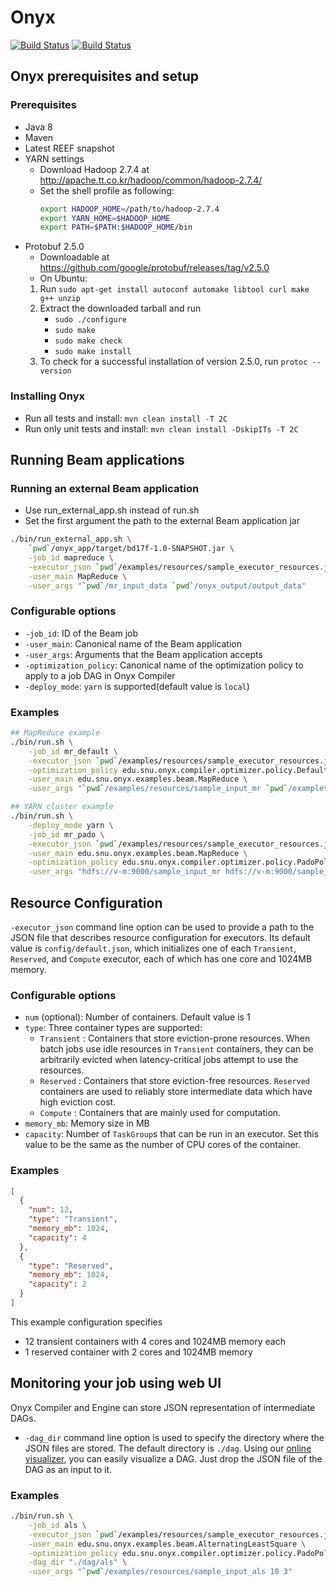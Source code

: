 # Onyx

[![Build Status](https://travis-ci.org/snuspl/onyx.svg?branch=master)](https://travis-ci.org/snuspl/onyx)
[![Build Status](https://cmsbuild.snu.ac.kr/buildStatus/icon?job=Onyx-master)](https://cmsbuild.snu.ac.kr/job/Onyx-master/)

## Onyx prerequisites and setup

### Prerequisites
* Java 8
* Maven
* Latest REEF snapshot
* YARN settings
    * Download Hadoop 2.7.4 at http://apache.tt.co.kr/hadoop/common/hadoop-2.7.4/
    * Set the shell profile as following:
        ```bash
        export HADOOP_HOME=/path/to/hadoop-2.7.4
        export YARN_HOME=$HADOOP_HOME
        export PATH=$PATH:$HADOOP_HOME/bin
        ```
* Protobuf 2.5.0
    * Downloadable at https://github.com/google/protobuf/releases/tag/v2.5.0
    * On Ubuntu:
    1. Run `sudo apt-get install autoconf automake libtool curl make g++ unzip`
    2. Extract the downloaded tarball and run
        * `sudo ./configure`
        * `sudo make`
        * `sudo make check`
        * `sudo make install`
    3. To check for a successful installation of version 2.5.0, run `protoc --version`

### Installing Onyx
* Run all tests and install: `mvn clean install -T 2C`
* Run only unit tests and install: `mvn clean install -DskipITs -T 2C`

## Running Beam applications
### Running an external Beam application
* Use run_external_app.sh instead of run.sh
* Set the first argument the path to the external Beam application jar

```bash
./bin/run_external_app.sh \
    `pwd`/onyx_app/target/bd17f-1.0-SNAPSHOT.jar \
    -job_id mapreduce \
    -executor_json `pwd`/examples/resources/sample_executor_resources.json \
    -user_main MapReduce \
    -user_args "`pwd`/mr_input_data `pwd`/onyx_output/output_data"
```

### Configurable options
* `-job_id`: ID of the Beam job
* `-user_main`: Canonical name of the Beam application
* `-user_args`: Arguments that the Beam application accepts
* `-optimization_policy`: Canonical name of the optimization policy to apply to a job DAG in Onyx Compiler
* `-deploy_mode`: `yarn` is supported(default value is `local`)

### Examples
```bash
## MapReduce example
./bin/run.sh \
	-job_id mr_default \
	-executor_json `pwd`/examples/resources/sample_executor_resources.json \
	-optimization_policy edu.snu.onyx.compiler.optimizer.policy.DefaultPolicy \
	-user_main edu.snu.onyx.examples.beam.MapReduce \
	-user_args "`pwd`/examples/resources/sample_input_mr `pwd`/examples/resources/sample_output_mr"

## YARN cluster example
./bin/run.sh \
	-deploy_mode yarn \
  	-job_id mr_pado \
	-executor_json `pwd`/examples/resources/sample_executor_resources.json \
  	-user_main edu.snu.onyx.examples.beam.MapReduce \
  	-optimization_policy edu.snu.onyx.compiler.optimizer.policy.PadoPolicy \
  	-user_args "hdfs://v-m:9000/sample_input_mr hdfs://v-m:9000/sample_output_mr"
```
## Resource Configuration
`-executor_json` command line option can be used to provide a path to the JSON file that describes resource configuration for executors. Its default value is `config/default.json`, which initializes one of each `Transient`, `Reserved`, and `Compute` executor, each of which has one core and 1024MB memory.

### Configurable options
* `num` (optional): Number of containers. Default value is 1
* `type`:  Three container types are supported:
	* `Transient` : Containers that store eviction-prone resources. When batch jobs use idle resources in `Transient` containers, they can be arbitrarily evicted when latency-critical jobs attempt to use the resources.
	* `Reserved` : Containers that store eviction-free resources. `Reserved` containers are used to reliably store intermediate data which have high eviction cost.
	* `Compute` : Containers that are mainly used for computation.
* `memory_mb`: Memory size in MB
* `capacity`: Number of `TaskGroup`s that can be run in an executor. Set this value to be the same as the number of CPU cores of the container.

### Examples
```json
[
  {
    "num": 12,
    "type": "Transient",
    "memory_mb": 1024,
    "capacity": 4
  },
  {
    "type": "Reserved",
    "memory_mb": 1024,
    "capacity": 2
  }
]
```

This example configuration specifies
* 12 transient containers with 4 cores and 1024MB memory each
* 1 reserved container with 2 cores and 1024MB memory

## Monitoring your job using web UI
Onyx Compiler and Engine can store JSON representation of intermediate DAGs.
* `-dag_dir` command line option is used to specify the directory where the JSON files are stored. The default directory is `./dag`.
Using our [online visualizer](https://service.jangho.io/onyx-dag/), you can easily visualize a DAG. Just drop the JSON file of the DAG as an input to it.

### Examples
```bash
./bin/run.sh \
	-job_id als \
	-executor_json `pwd`/examples/resources/sample_executor_resources.json \
  	-user_main edu.snu.onyx.examples.beam.AlternatingLeastSquare \
  	-optimization_policy edu.snu.onyx.compiler.optimizer.policy.PadoPolicy \
  	-dag_dir "./dag/als" \
  	-user_args "`pwd`/examples/resources/sample_input_als 10 3"
```
